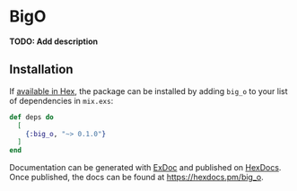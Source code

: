 # BigO

**TODO: Add description**

## Installation

If [available in Hex](https://hex.pm/docs/publish), the package can be installed
by adding `big_o` to your list of dependencies in `mix.exs`:

```elixir
def deps do
  [
    {:big_o, "~> 0.1.0"}
  ]
end
```

Documentation can be generated with [ExDoc](https://github.com/elixir-lang/ex_doc)
and published on [HexDocs](https://hexdocs.pm). Once published, the docs can
be found at <https://hexdocs.pm/big_o>.

